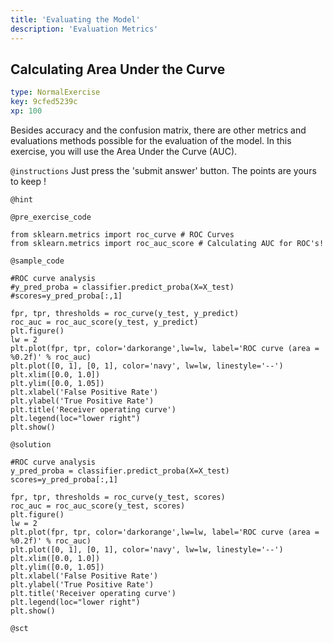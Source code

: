 ```yaml
---
title: 'Evaluating the Model'
description: 'Evaluation Metrics'
---
```


## Calculating Area Under the Curve

```yaml
type: NormalExercise
key: 9cfed5239c
xp: 100
```

Besides accuracy and the confusion matrix, there are other metrics and evaluations methods possible for the evaluation of the model. In this exercise, you will use the Area Under the Curve (AUC).

`@instructions`
Just press the 'submit answer' button. The points are yours to keep !

`@hint`


`@pre_exercise_code`
```{python}
from sklearn.metrics import roc_curve # ROC Curves
from sklearn.metrics import roc_auc_score # Calculating AUC for ROC's!
```

`@sample_code`
```{python}
#ROC curve analysis
#y_pred_proba = classifier.predict_proba(X=X_test)
#scores=y_pred_proba[:,1]

fpr, tpr, thresholds = roc_curve(y_test, y_predict)
roc_auc = roc_auc_score(y_test, y_predict)
plt.figure()
lw = 2
plt.plot(fpr, tpr, color='darkorange',lw=lw, label='ROC curve (area = %0.2f)' % roc_auc)
plt.plot([0, 1], [0, 1], color='navy', lw=lw, linestyle='--')
plt.xlim([0.0, 1.0])
plt.ylim([0.0, 1.05])
plt.xlabel('False Positive Rate')
plt.ylabel('True Positive Rate')
plt.title('Receiver operating curve')
plt.legend(loc="lower right")
plt.show()
```

`@solution`
```{python}
#ROC curve analysis
y_pred_proba = classifier.predict_proba(X=X_test)
scores=y_pred_proba[:,1]

fpr, tpr, thresholds = roc_curve(y_test, scores)
roc_auc = roc_auc_score(y_test, scores)
plt.figure()
lw = 2
plt.plot(fpr, tpr, color='darkorange',lw=lw, label='ROC curve (area = %0.2f)' % roc_auc)
plt.plot([0, 1], [0, 1], color='navy', lw=lw, linestyle='--')
plt.xlim([0.0, 1.0])
plt.ylim([0.0, 1.05])
plt.xlabel('False Positive Rate')
plt.ylabel('True Positive Rate')
plt.title('Receiver operating curve')
plt.legend(loc="lower right")
plt.show()
```

`@sct`
```{python}

```
